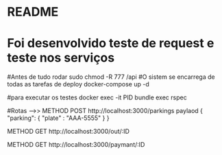 # README


# Foi desenvolvido teste de request e teste nos serviços

#Antes de tudo rodar sudo chmod -R 777 /api
#O sistem se encarrega de todas as tarefas de deploy
  docker-compose up -d

#para executar os testes
  docker exec -it PID bundle exec rspec



#Rotas -->>
METHOD POST
http://localhost:3000/parkings
 paylaod
    {
	    "parking": {
	        "plate" : "AAA-5555"
	    }
    }


METHOD GET
http://localhost:3000/out/:ID


METHOD GET
http://localhost:3000/paymant/:ID  